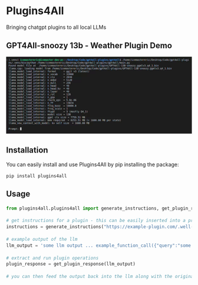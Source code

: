 # Plugins4All
Bringing chatgpt plugins to all local LLMs

## GPT4All-snoozy 13b - Weather Plugin Demo
![](assets/plugin-demo.gif)

## Installation
You can easily install and use Plugins4All by pip installing the package:
```
pip install plugins4all
```

## Usage
```python
from plugins4all.plugins4all import generate_instructions, get_plugin_response

# get instructions for a plugin - this can be easily inserted into a prompt
instructions = generate_instructions("https://example-plugin.com/.well-known/ai-plugin.json")

# example output of the llm
llm_output = 'some llm output ... example_function_call({"query":"some query"})'

# extract and run plugin operations
plugin_response = get_plugin_response(llm_output)

# you can then feed the output back into the llm along with the original prompt to get the final output
```
